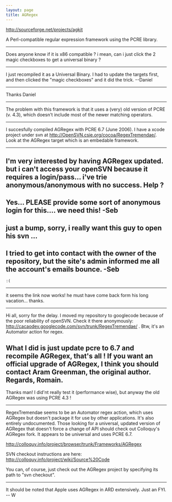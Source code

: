 ```yaml
---
layout: page
title: AGRegex
---
```


http://sourceforge.net/projects/agkit

A Perl-compatible regular expression framework using the PCRE library.

----

Does anyone know if it is x86 compatible ? i mean, can i just click the 2 magic checkboxes to get a universal binary ?

----

I just recompiled it as a Universal Binary. I had to update the targets first, and then clicked the "magic checkboxes" and it did the trick. --Daniel

----

Thanks Daniel

----
The problem with this framework is that it uses a (very) old version of PCRE (v. 4.3), which doesn't include most of the newer matching operators.

----
I succesfully compiled AGRegex with PCRE 6.7 (June 2006). I have a xcode project under svn at http://OpenSVN.csie.org/cocoa/RegexTremendae/. Look at the AGRegex target which is an embedable framework.  

----

I'm very interested by having AGRegex updated. but i can't access your openSVN because it requires a login/pass... i've trie anonymous/anonymous with no success. Help ?
----
Yes... PLEASE provide some sort of anonymous login for this.... we need this! -Seb
----

just a bump, sorry, i really want this guy to open his svn ...
----
I tried to get into contact with the owner of the repository, but the site's admin informed me all the account's emails bounce. -Seb
----
    :(
----

it seems the link now works!  he must have come back form his long vacation... thanks.

----
Hi all, sorry for the delay. I moved my repository to googlecode because of the poor reliability of openSVN. Check it there anonymously: http://cacaodev.googlecode.com/svn/trunk/RegexTremendae/ . Btw, it's an Automator action for regex.

What I did is just update pcre to 6.7 and recompile AGRegex, that's all ! If you want an official upgrade of AGRegex, I think you should contact Aram Greenman, the original author.
Regards, Romain.
----

Thanks man! I did'nt really test it (performance wise), but anyway the old AGRegex was using PCRE 4.3 !

----

RegexTremendae seems to be an Automator regex action, which uses AGRegex but doesn't package it for use by other applications. It's also entirely undocumented. Those looking for a universal, updated version of AGRegex that doesn't force a change of API should check out Colloquy's AGRegex fork. It appears to be universal and uses PCRE 6.7.

http://colloquy.info/project/browser/trunk/Frameworks/AGRegex

SVN checkout instructions are here: http://colloquy.info/project/wiki/Source%20Code

You can, of course, just check out the AGRegex project by specifying its path to "svn checkout".

----

It should be noted that Apple uses AGRegex in ARD extensively. Just an FYI.
-- W

